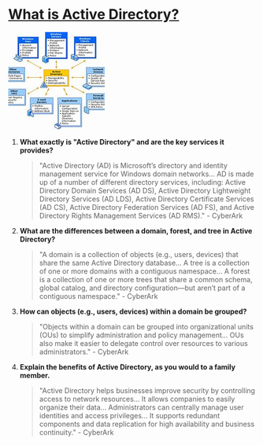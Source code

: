 # [What is Active Directory?](https://www.cyberark.com/what-is/active-directory/)

![Alt text](image-1.png)

1. **What exactly is "Active Directory" and are the key services it provides?**
   > "Active Directory (AD) is Microsoft’s directory and identity management service for Windows domain networks... AD is made up of a number of different directory services, including: Active Directory Domain Services (AD DS), Active Directory Lightweight Directory Services (AD LDS), Active Directory Certificate Services (AD CS), Active Directory Federation Services (AD FS), and Active Directory Rights Management Services (AD RMS)." - CyberArk

2. **What are the differences between a domain, forest, and tree in Active Directory?**
   > "A domain is a collection of objects (e.g., users, devices) that share the same Active Directory database... A tree is a collection of one or more domains with a contiguous namespace... A forest is a collection of one or more trees that share a common schema, global catalog, and directory configuration—but aren’t part of a contiguous namespace." - CyberArk

3. **How can objects (e.g., users, devices) within a domain be grouped?**
   > "Objects within a domain can be grouped into organizational units (OUs) to simplify administration and policy management... OUs also make it easier to delegate control over resources to various administrators." - CyberArk
4. **Explain the benefits of Active Directory, as you would to a family member.**
   > "Active Directory helps businesses improve security by controlling access to network resources... It allows companies to easily organize their data... Administrators can centrally manage user identities and access privileges... It supports redundant components and data replication for high availability and business continuity." - CyberArk
